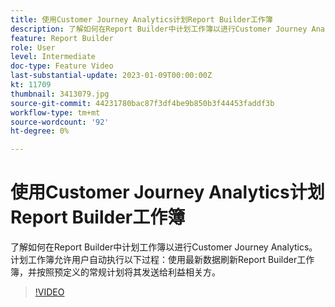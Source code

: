 ```yaml
---
title: 使用Customer Journey Analytics计划Report Builder工作簿
description: 了解如何在Report Builder中计划工作簿以进行Customer Journey Analytics。 计划工作簿允许用户自动执行以下过程：使用最新数据刷新Report Builder工作簿，并按照预定义的常规计划将其发送给利益相关方。
feature: Report Builder
role: User
level: Intermediate
doc-type: Feature Video
last-substantial-update: 2023-01-09T00:00:00Z
kt: 11709
thumbnail: 3413079.jpg
source-git-commit: 44231780bac87f3df4be9b850b3f44453faddf3b
workflow-type: tm+mt
source-wordcount: '92'
ht-degree: 0%

---
```



# 使用Customer Journey Analytics计划Report Builder工作簿

了解如何在Report Builder中计划工作簿以进行Customer Journey Analytics。 计划工作簿允许用户自动执行以下过程：使用最新数据刷新Report Builder工作簿，并按照预定义的常规计划将其发送给利益相关方。

>[!VIDEO](https://video.tv.adobe.com/v/3413079/?quality=12&learn=on)
